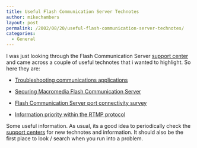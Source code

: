 ```yaml
---
title: Useful Flash Communication Server Technotes
author: mikechambers
layout: post
permalink: /2002/08/20/useful-flash-communication-server-technotes/
categories:
  - General
---
```



I was just looking through the Flash Communication Server [support center][1] and came across a couple of useful technotes that i wanted to highlight. So here they are:  
  
*   [Troubleshooting communications applications][2]
  
*   [Securing Macromedia Flash Communication Server][3]
  
*   [Flash Communication Server port connectivity survey][4]
  
*   [Information priority within the RTMP protocol][5]

  
Some useful information. As usual, its a good idea to periodically check the [support centers][6] for new technotes and information. It should also be the first place to look / search when you run into a problem.

 [1]: http://www.macromedia.com/support/flashcom/
 [2]: http://www.macromedia.com/support/flashcom/ts/documents/comms_apps.htm
 [3]: http://www.macromedia.com/support/flashcom/ts/documents/securing_flashcom.htm
 [4]: http://www.macromedia.com/support/flashcom/ts/documents/port_test.htm
 [5]: http://www.macromedia.com/support/flashcom/ts/documents/rtmp_data_priority.htm
 [6]: http://www.macromedia.com/support/